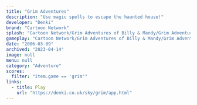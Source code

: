 ```yaml
---
title: "Grim Adventures"
description: "Use magic spells to escape the haunted house!"
developer: "Denki"
brand: "Cartoon Network"
splash: "Cartoon Network/Grim Adventures of Billy & Mandy/Grim Adventures of Billy & Mandy/Splash.jpg"
gameplay: "Cartoon Network/Grim Adventures of Billy & Mandy/Grim Adventures of Billy & Mandy/FirstFloor.jpg"
date: "2006-03-09"
archived: "2023-04-14"
image: null
menu: null
category: "Adventure"
scores:
  filter: "item.game == 'grim'"
links:
  - title: Play
    url: "https://denki.co.uk/sky/grim/app.html"
---
```

